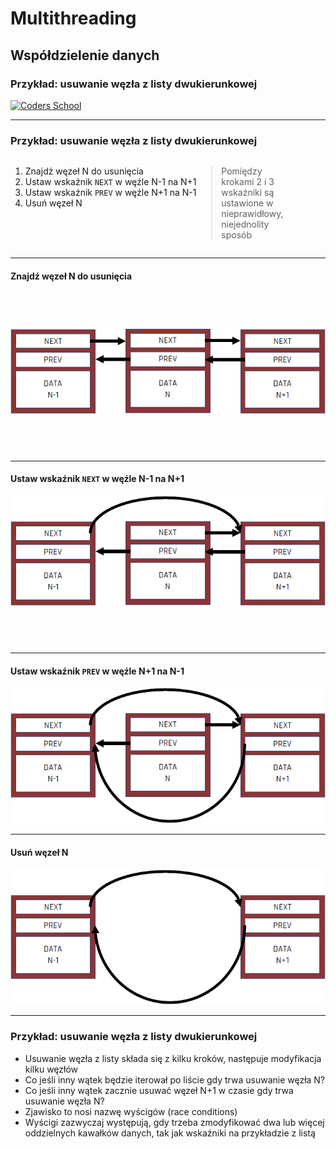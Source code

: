 <!-- .slide: data-background="#111111" -->

# Multithreading

## Współdzielenie danych

### Przykład: usuwanie węzła z listy dwukierunkowej

<a href="https://coders.school">
    <img width="500" data-src="../coders_school_logo.png" alt="Coders School" class="plain">
</a>

___

### Przykład: usuwanie węzła z listy dwukierunkowej

<div style="display:flex;">

<div>

1. <!-- .element: class="fragment fade-in" --> Znajdź węzeł N do usunięcia
2. <!-- .element: class="fragment fade-in" --> Ustaw wskaźnik <code>NEXT</code> w węźle N-1 na N+1
3. <!-- .element: class="fragment fade-in" --> Ustaw wskaźnik <code>PREV</code> w węźle N+1 na N-1
4. <!-- .element: class="fragment fade-in" --> Usuń węzeł N

</div>

<div style="width: 32%;">

>Pomiędzy krokami 2 i 3 wskaźniki są ustawione w nieprawidłowy, niejednolity sposób

</div><!-- .element: class="fragment fade-in" -->

</div>

___
<!-- .slide: data-transition="fade-out" -->
#### Znajdź węzeł N do usunięcia

<img src="img/1.png" style="padding-top:58px;padding-bottom:58px;" class="plain">

___
<!-- .slide: data-transition="fade" -->
#### Ustaw wskaźnik <code>NEXT</code> w węźle N-1 na N+1

<img src="img/2.png" style="padding-bottom:58px;" class="plain">

___
<!-- .slide: data-transition="fade" -->
#### Ustaw wskaźnik <code>PREV</code> w węźle N+1 na N-1

<img src="img/3.png">

___
<!-- .slide: data-transition="fade-in" -->
#### Usuń węzeł N

<img src="img/4.png">

___

### Przykład: usuwanie węzła z listy dwukierunkowej

* <!-- .element: class="fragment fade-in" --> Usuwanie węzła z listy składa się z kilku kroków, następuje modyfikacja kilku węzłów
* <!-- .element: class="fragment fade-in" --> Co jeśli inny wątek będzie iterował po liście gdy trwa usuwanie węzła N?
* <!-- .element: class="fragment fade-in" --> Co jeśli inny wątek zacznie usuwać węzeł N+1 w czasie gdy trwa usuwanie węzła N?
* <!-- .element: class="fragment fade-in" --> Zjawisko to nosi nazwę wyścigów (race conditions)
* <!-- .element: class="fragment fade-in" --> Wyścigi zazwyczaj występują, gdy trzeba zmodyfikować dwa lub więcej oddzielnych kawałków danych, tak jak wskaźniki na przykładzie z listą